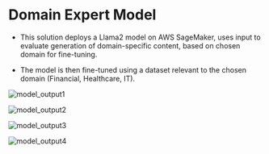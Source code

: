 # Domain Expert Model

* This solution deploys a Llama2 model on AWS SageMaker, uses input to evaluate generation of domain-specific content, based on chosen domain for fine-tuning.

* The model is then fine-tuned using a dataset relevant to the chosen domain (Financial, Healthcare, IT).

![model_output1](https://github.com/user-attachments/assets/0e962f54-1860-40dc-8892-5bd330f0caaf)

![model_output2](https://github.com/user-attachments/assets/a3da92f4-2266-4185-8b36-3307753879d0)

![model_output3](https://github.com/user-attachments/assets/293b5c20-0026-4c5a-961a-ce10594a52b9)

![model_output4](https://github.com/user-attachments/assets/f380bf03-ea8f-468b-8aac-84d36d10517d)



